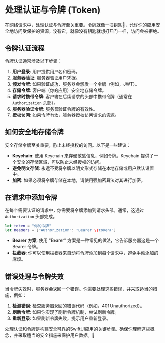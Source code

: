 ﻿# 处理认证与令牌 (Token)

在网络请求中，处理认证与令牌至关重要。令牌就像一把钥匙🔑，允许你的应用安全地访问受保护的资源。没有它，就像没有钥匙就想打开门一样，访问会被拒绝。

## 令牌认证流程

令牌认证通常涉及以下步骤：

1.  **用户登录**: 用户提供用户名和密码。
2.  **服务器验证**: 服务器验证用户凭据。
3.  **颁发令牌**: 如果验证成功，服务器会颁发一个令牌（例如，JWT）。
4.  **存储令牌**: 客户端（你的应用）安全地存储令牌。
5.  **请求时携带令牌**: 客户端在后续请求的头部中携带令牌（通常在 `Authorization` 头部）。
6.  **服务器验证令牌**: 服务器验证令牌的有效性。
7.  **授权访问**: 如果令牌有效，服务器授权访问请求的资源。

## 如何安全地存储令牌

安全存储令牌至关重要，防止未经授权的访问。以下是一些建议：

*   **Keychain**: 使用 Keychain 来存储敏感信息，例如令牌。Keychain 提供了一个安全的存储区域，可以防止未经授权的访问。
*   **避免明文存储**: 永远不要将令牌以明文形式存储在本地存储或用户默认设置中。
*   **加密**: 如果必须将令牌存储在本地，请使用强加密算法对其进行加密。

## 在请求中添加令牌

在每个需要认证的请求中，你需要将令牌添加到请求头部。通常，这通过 `Authorization` 头部完成。

```swift
let token = "你的令牌"
let headers = ["Authorization": "Bearer \(token)"]
```

*   **Bearer 方案**: 使用 "Bearer" 方案是一种常见的做法，它告诉服务器这是一个 Bearer 令牌。
*   **拦截器**: 你可以使用拦截器来自动将令牌添加到每个请求中，避免手动添加的麻烦。

## 错误处理与令牌失效

当令牌失效时，服务器会返回一个错误。你需要处理这些错误，并采取适当的措施，例如：

1.  **检测错误**: 检查服务器返回的错误代码（例如，401 Unauthorized）。
2.  **刷新令牌**: 如果你实现了刷新令牌机制，尝试刷新令牌。
3.  **重新登录**: 如果刷新令牌失败，提示用户重新登录。

处理认证和令牌是构建安全可靠的SwiftUI应用的关键步骤。确保你理解这些概念，并采取适当的安全措施来保护用户数据。💪
